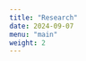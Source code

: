 ```yaml
---
title: "Research"
date: 2024-09-07
menu: "main"
weight: 2
---
```

<!-- 
# Research

## Greenhouse Gas Emissions from Irrigation

description here

## Representation of Irrigation in Earth System Models

description here

## Crop Diversity and Yield Stability

description here

## Desert Plant Ecophysiology

description here

## Coffee Provenancing with Stable Isotopes

description here

-->

